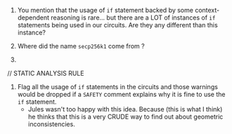 1. You mention that the usage of `if` statement backed by some context-dependent reasoning is rare... but there are a LOT of instances of `if` statements being used in our circuits. Are they any different than this instance?

2. Where did the name `secp256k1` come from ?

3. 

// STATIC ANALYSIS RULE

1. Flag all the usage of `if` statements in the circuits and those warnings would be dropped if a `SAFETY` comment explains why it is fine to use the `if` statement.
    + Jules wasn't too happy with this idea. Because (this is what I think) he thinks that this is a very CRUDE way to find out about geometric inconsistencies.